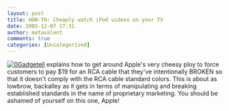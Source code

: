 ```yaml
---
layout: post
title: HOW-TO: Cheaply watch iPod videos on your TV
date: 2005-12-07 17:31
author: metavalent
comments: true
categories: [Uncategorized]
---
```

<a href="http://www.gadgetell.com/entry/128"><img src="http://www.gadgetell.com/images/titles/gadgetell.gif" border="0" alt="0" /></a><a href="http://www.gadgetell.com/entry/128">Gadgetell</a> explains how to get around Apple's very cheesy ploy to force customers to pay $19 for an RCA cable that they've intentionally BROKEN so that it doesn't comply with the RCA cable standard colors.  This is about as lowbrow, backalley as it gets in terms of manipulating and breaking established standards in the name of proprietary marketing.  You should be ashamed of yourself on this one, Apple!
